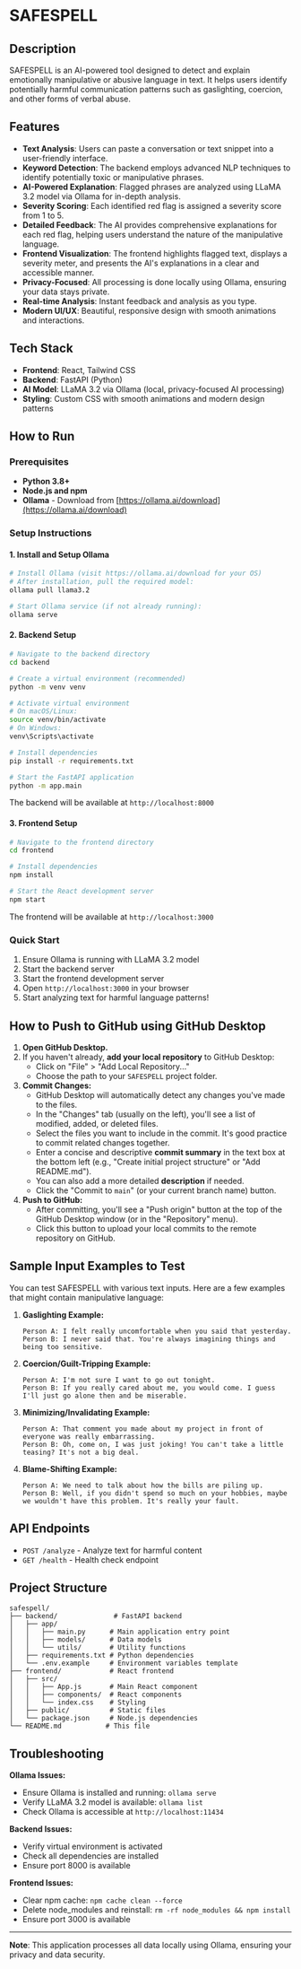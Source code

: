 # SAFESPELL

## Description

SAFESPELL is an AI-powered tool designed to detect and explain emotionally manipulative or abusive language in text. It helps users identify potentially harmful communication patterns such as gaslighting, coercion, and other forms of verbal abuse.

## Features

-   **Text Analysis**: Users can paste a conversation or text snippet into a user-friendly interface.
-   **Keyword Detection**: The backend employs advanced NLP techniques to identify potentially toxic or manipulative phrases.
-   **AI-Powered Explanation**: Flagged phrases are analyzed using LLaMA 3.2 model via Ollama for in-depth analysis.
-   **Severity Scoring**: Each identified red flag is assigned a severity score from 1 to 5.
-   **Detailed Feedback**: The AI provides comprehensive explanations for each red flag, helping users understand the nature of the manipulative language.
-   **Frontend Visualization**: The frontend highlights flagged text, displays a severity meter, and presents the AI's explanations in a clear and accessible manner.
-   **Privacy-Focused**: All processing is done locally using Ollama, ensuring your data stays private.
-   **Real-time Analysis**: Instant feedback and analysis as you type.
-   **Modern UI/UX**: Beautiful, responsive design with smooth animations and interactions.

## Tech Stack

-   **Frontend**: React, Tailwind CSS
-   **Backend**: FastAPI (Python)
-   **AI Model**: LLaMA 3.2 via Ollama (local, privacy-focused AI processing)
-   **Styling**: Custom CSS with smooth animations and modern design patterns

## How to Run

### Prerequisites

-   **Python 3.8+**
-   **Node.js and npm**
-   **Ollama** - Download from [https://ollama.ai/download](https://ollama.ai/download)

### Setup Instructions

#### 1. Install and Setup Ollama

```bash
# Install Ollama (visit https://ollama.ai/download for your OS)
# After installation, pull the required model:
ollama pull llama3.2

# Start Ollama service (if not already running):
ollama serve
```

#### 2. Backend Setup

```bash
# Navigate to the backend directory
cd backend

# Create a virtual environment (recommended)
python -m venv venv

# Activate virtual environment
# On macOS/Linux:
source venv/bin/activate
# On Windows:
venv\Scripts\activate

# Install dependencies
pip install -r requirements.txt

# Start the FastAPI application
python -m app.main
```

The backend will be available at `http://localhost:8000`

#### 3. Frontend Setup

```bash
# Navigate to the frontend directory
cd frontend

# Install dependencies
npm install

# Start the React development server
npm start
```

The frontend will be available at `http://localhost:3000`

### Quick Start

1. Ensure Ollama is running with LLaMA 3.2 model
2. Start the backend server
3. Start the frontend development server
4. Open `http://localhost:3000` in your browser
5. Start analyzing text for harmful language patterns!

## How to Push to GitHub using GitHub Desktop

1.  **Open GitHub Desktop.**
2.  If you haven't already, **add your local repository** to GitHub Desktop:
    -   Click on "File" > "Add Local Repository..."
    -   Choose the path to your `SAFESPELL` project folder.
3.  **Commit Changes:**
    -   GitHub Desktop will automatically detect any changes you've made to the files.
    -   In the "Changes" tab (usually on the left), you'll see a list of modified, added, or deleted files.
    -   Select the files you want to include in the commit. It's good practice to commit related changes together.
    -   Enter a concise and descriptive **commit summary** in the text box at the bottom left (e.g., "Create initial project structure" or "Add README.md").
    -   You can also add a more detailed **description** if needed.
    -   Click the "Commit to `main`" (or your current branch name) button.
4.  **Push to GitHub:**
    -   After committing, you'll see a "Push origin" button at the top of the GitHub Desktop window (or in the "Repository" menu).
    -   Click this button to upload your local commits to the remote repository on GitHub.

## Sample Input Examples to Test

You can test SAFESPELL with various text inputs. Here are a few examples that might contain manipulative language:

1.  **Gaslighting Example:**
    ```
    Person A: I felt really uncomfortable when you said that yesterday.
    Person B: I never said that. You're always imagining things and being too sensitive.
    ```

2.  **Coercion/Guilt-Tripping Example:**
    ```
    Person A: I'm not sure I want to go out tonight.
    Person B: If you really cared about me, you would come. I guess I'll just go alone then and be miserable.
    ```

3.  **Minimizing/Invalidating Example:**
    ```
    Person A: That comment you made about my project in front of everyone was really embarrassing.
    Person B: Oh, come on, I was just joking! You can't take a little teasing? It's not a big deal.
    ```

4.  **Blame-Shifting Example:**
    ```
    Person A: We need to talk about how the bills are piling up.
    Person B: Well, if you didn't spend so much on your hobbies, maybe we wouldn't have this problem. It's really your fault.
    ```

## API Endpoints

-   `POST /analyze` - Analyze text for harmful content
-   `GET /health` - Health check endpoint

## Project Structure

```
safespell/
├── backend/              # FastAPI backend
│   ├── app/
│   │   ├── main.py      # Main application entry point
│   │   ├── models/      # Data models
│   │   └── utils/       # Utility functions
│   ├── requirements.txt # Python dependencies
│   └── .env.example     # Environment variables template
├── frontend/            # React frontend
│   ├── src/
│   │   ├── App.js       # Main React component
│   │   ├── components/  # React components
│   │   └── index.css    # Styling
│   ├── public/          # Static files
│   └── package.json     # Node.js dependencies
└── README.md           # This file
```

## Troubleshooting

**Ollama Issues:**
-   Ensure Ollama is installed and running: `ollama serve`
-   Verify LLaMA 3.2 model is available: `ollama list`
-   Check Ollama is accessible at `http://localhost:11434`

**Backend Issues:**
-   Verify virtual environment is activated
-   Check all dependencies are installed
-   Ensure port 8000 is available

**Frontend Issues:**
-   Clear npm cache: `npm cache clean --force`
-   Delete node_modules and reinstall: `rm -rf node_modules && npm install`
-   Ensure port 3000 is available

---

**Note**: This application processes all data locally using Ollama, ensuring your privacy and data security.
